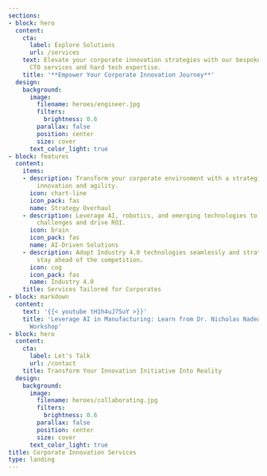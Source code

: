 ```yaml
---
sections:
- block: hero
  content:
    cta:
      label: Explore Solutions
      url: /services
    text: Elevate your corporate innovation strategies with our bespoke fractional
      CTO services and hard tech expertise.
    title: '**Empower Your Corporate Innovation Journey**'
  design:
    background:
      image:
        filename: heroes/engineer.jpg
        filters:
          brightness: 0.6
        parallax: false
        position: center
        size: cover
      text_color_light: true
- block: features
  content:
    items:
    - description: Transform your corporate environment with a strategic focus on
        innovation and agility.
      icon: chart-line
      icon_pack: fas
      name: Strategy Overhaul
    - description: Leverage AI, robotics, and emerging technologies to solve complex
        challenges and drive ROI.
      icon: brain
      icon_pack: fas
      name: AI-Driven Solutions
    - description: Adopt Industry 4.0 technologies seamlessly and strategically to
        stay ahead of the competition.
      icon: cog
      icon_pack: fas
      name: Industry 4.0
    title: Services Tailored for Corporates
- block: markdown
  content:
    text: '{{< youtube tH1h4uJ7SuY >}}'
    title: 'Leverage AI in Manufacturing: Learn from Dr. Nicholas Nadeau''s Innovation
      Workshop'
- block: hero
  content:
    cta:
      label: Let's Talk
      url: /contact
    title: Transform Your Innovation Initiative Into Reality
  design:
    background:
      image:
        filename: heroes/collaborating.jpg
        filters:
          brightness: 0.6
        parallax: false
        position: center
        size: cover
      text_color_light: true
title: Corporate Innovation Services
type: landing
---
```

